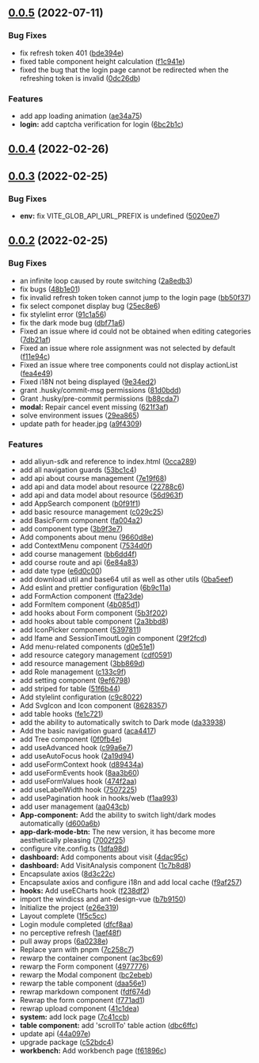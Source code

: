 ## [0.0.5](https://github.com/lhj-web/edu-cms/compare/v0.0.4...v0.0.5) (2022-07-11)


### Bug Fixes

* fix refresh token 401 ([bde394e](https://github.com/lhj-web/edu-cms/commit/bde394e5fde41a4202e82ac4a4bfaa37087e068e))
* fixed table component height calculation ([f1c941e](https://github.com/lhj-web/edu-cms/commit/f1c941e78dcb4876acd014bfa7ef8a97f0e25f56))
* fixed the bug that the login page cannot be redirected when the refreshing token is invalid ([0dc26db](https://github.com/lhj-web/edu-cms/commit/0dc26db620ecdf19c4e47e09376442c0247e4be4))


### Features

* add app loading animation ([ae34a75](https://github.com/lhj-web/edu-cms/commit/ae34a7598a4efda1ba8dd147e35112f9aab90141))
* **login:** add captcha verification for login ([6bc2b1c](https://github.com/lhj-web/edu-cms/commit/6bc2b1c123b4dba8fca5aaf798edcecfc46d3d69))



## [0.0.4](https://github.com/lhj-web/edu-cms/compare/v0.0.3...v0.0.4) (2022-02-26)



## [0.0.3](https://github.com/lhj-web/edu-cms/compare/v0.0.2...v0.0.3) (2022-02-25)


### Bug Fixes

* **env:** fix VITE_GLOB_API_URL_PREFIX is undefined ([5020ee7](https://github.com/lhj-web/edu-cms/commit/5020ee7a848d1352b6645197864dd69ddd145ed6))



## [0.0.2](https://github.com/lhj-web/edu-cms/compare/v0.0.1...v0.0.2) (2022-02-25)


### Bug Fixes

* an infinite loop caused by route switching ([2a8edb3](https://github.com/lhj-web/edu-cms/commit/2a8edb3d042d8e316c8a5eef7afc73816c79e08f))
* fix bugs ([48b1e01](https://github.com/lhj-web/edu-cms/commit/48b1e015235ca46d06b3771afbc3c3e4fc50bdda))
* fix invalid refresh token token cannot jump to the login page ([bb50f37](https://github.com/lhj-web/edu-cms/commit/bb50f373c30aac22fe44b74b92bb2a06eaed0941))
* fix select componet display bug ([25ec8e6](https://github.com/lhj-web/edu-cms/commit/25ec8e63f93d96b2d19f6e982154aa419beac388))
* fix stylelint error ([91c1a56](https://github.com/lhj-web/edu-cms/commit/91c1a56657fe8eb0001592f62fed9eb8e97967c2))
* fix the dark mode bug ([dbf71a6](https://github.com/lhj-web/edu-cms/commit/dbf71a619a2a5e76fe4d7027e4f712e3ccc8c71b))
* Fixed an issue where id could not be obtained when editing categories ([7db21af](https://github.com/lhj-web/edu-cms/commit/7db21afbd5a26e966667ce91bc5cba791033056b))
* Fixed an issue where role assignment was not selected by default ([f11e94c](https://github.com/lhj-web/edu-cms/commit/f11e94c9c8ec5bdfc691401ddfb238536c5df89b))
* Fixed an issue where tree components could not display actionList ([fea4e49](https://github.com/lhj-web/edu-cms/commit/fea4e49c205ed8e04ea3d16e6fe84fec07d0c2b5))
* Fixed i18N not being displayed ([9e34ed2](https://github.com/lhj-web/edu-cms/commit/9e34ed277efd8992c1a82f3f71354bd6b9b2c007))
* grant .husky/commit-msg permissions ([81d0bdd](https://github.com/lhj-web/edu-cms/commit/81d0bdd49bca28ddd3a00352d41ecc46c8630cde))
* Grant .husky/pre-commit permissions ([b88cda7](https://github.com/lhj-web/edu-cms/commit/b88cda7895ebbbce40f20a513311d7d8a1c23b5c))
* **modal:** Repair cancel event missing ([621f3af](https://github.com/lhj-web/edu-cms/commit/621f3af336e5591c49fce61378be45b502e8bf03))
* solve environment issues ([29ea865](https://github.com/lhj-web/edu-cms/commit/29ea865bc1ba712ca5e88f134aed5d3a45cfebf6))
* update path for header.jpg ([a9f4309](https://github.com/lhj-web/edu-cms/commit/a9f4309e6f9be8d8a7a46eb80f78f8f9627b6dac))


### Features

* add aliyun-sdk and reference to index.html ([0cca289](https://github.com/lhj-web/edu-cms/commit/0cca289237ffe1bd2fa16d51d1c178b7b72524ca))
* add all navigation guards ([53bc1c4](https://github.com/lhj-web/edu-cms/commit/53bc1c4b00cfb7536d253cca448f5547a5690e43))
* add api about course management ([7e19f68](https://github.com/lhj-web/edu-cms/commit/7e19f687cee4661d316d79d7bb19cd856e2bad27))
* add api and data model about resource ([22788c6](https://github.com/lhj-web/edu-cms/commit/22788c68a320ed5567aa2c6c380b905ddd3454b8))
* add api and data model about resource ([56d963f](https://github.com/lhj-web/edu-cms/commit/56d963f52ad5593a137794935672dc664f7ca846))
* add AppSearch component ([b0f91f1](https://github.com/lhj-web/edu-cms/commit/b0f91f1fa8ee9d1c6190fe4efe07c6b9c1f34419))
* add basic resource management ([c029c25](https://github.com/lhj-web/edu-cms/commit/c029c25ac116425f8fa03642bde561bd1156751b))
* add BasicForm component ([fa004a2](https://github.com/lhj-web/edu-cms/commit/fa004a2702c14170a5ecf289c61efc35f19b68ae))
* add component type ([3b9f3e7](https://github.com/lhj-web/edu-cms/commit/3b9f3e72cf06bd5329e24d275f58842227691344))
* Add components about menu ([9660d8e](https://github.com/lhj-web/edu-cms/commit/9660d8e25a93a71eaea2922094b47a6a8ca47b8a))
* add ContextMenu component ([7534d0f](https://github.com/lhj-web/edu-cms/commit/7534d0f389c160ccc867fcd281056ae4d3c0d6ec))
* add course management ([bb6dd4f](https://github.com/lhj-web/edu-cms/commit/bb6dd4ff2eb4dcb37e2f44bbf12bdae939f1bcfc))
* add course route and api ([6e84a83](https://github.com/lhj-web/edu-cms/commit/6e84a832cdd20883ff3a3b8b8d0438e2cf0e6aaf))
* add date type ([e6d0c00](https://github.com/lhj-web/edu-cms/commit/e6d0c002d078b8374d26b9b3ab28eb27a12b3284))
* add download util and base64 util as well as other utils ([0ba5eef](https://github.com/lhj-web/edu-cms/commit/0ba5eef49c1a97f679b3315e3e4f3ef6a2329bbc))
* Add eslint and prettier configuration ([6b9c11a](https://github.com/lhj-web/edu-cms/commit/6b9c11a4c106f53bad475ae0eaddf3a0b0406b73))
* add FormAction component ([ffa23de](https://github.com/lhj-web/edu-cms/commit/ffa23de84678ae6cff1dc16100f9a8cafc8ac175))
* add FormItem component ([4b085d1](https://github.com/lhj-web/edu-cms/commit/4b085d197a95c52bfbf59398caeac317ac5dbec5))
* add hooks about Form component ([5b3f202](https://github.com/lhj-web/edu-cms/commit/5b3f202316368edf93dc2a86d3dd1a2c798cc07f))
* add hooks about table component ([2a3bbd8](https://github.com/lhj-web/edu-cms/commit/2a3bbd8d09524606a741b019ae213c0ef0805e95))
* add IconPicker component ([5397811](https://github.com/lhj-web/edu-cms/commit/5397811a770f790f19dd36c49352b52b84305520))
* add Ifame and SessionTimoutLogin component ([29f2fcd](https://github.com/lhj-web/edu-cms/commit/29f2fcd8bb7f6b4b879933ea276bc8f4689990c3))
* Add menu-related components ([d0e51e1](https://github.com/lhj-web/edu-cms/commit/d0e51e1bd7330f8b827a8c03cc94d449cacb4c35))
* add resource category management ([cdf0591](https://github.com/lhj-web/edu-cms/commit/cdf0591ee939ed5da40143dd3581ef3c594ed6bc))
* add resource management ([3bb869d](https://github.com/lhj-web/edu-cms/commit/3bb869d3eb68a4a7bc4946c4cea4df47451d0ed6))
* add Role management ([c133c9f](https://github.com/lhj-web/edu-cms/commit/c133c9fdd784e7955d80c01bb25fc4bffee639cc))
* add setting component ([9ef6798](https://github.com/lhj-web/edu-cms/commit/9ef6798efc9a5f970709a614bc130b739b80ce00))
* add striped for table ([51f6b44](https://github.com/lhj-web/edu-cms/commit/51f6b4439a4b8994d77bb206679a548b036a295d))
* Add stylelint configuration ([c9c8022](https://github.com/lhj-web/edu-cms/commit/c9c80229171d816a5fbf66b6bb1d520c8c405ba9))
* Add SvgIcon and Icon component ([8628357](https://github.com/lhj-web/edu-cms/commit/8628357ba33fd014c468144eb3e63b3711e9e93f))
* add table hooks ([fe1c721](https://github.com/lhj-web/edu-cms/commit/fe1c72196f291df038505d427c88ce11f45f55fc))
* add the ability to automatically switch to Dark mode ([da33938](https://github.com/lhj-web/edu-cms/commit/da33938d51605aea10cb638a1a4107e7b395c3a4))
* Add the basic navigation guard ([aca4417](https://github.com/lhj-web/edu-cms/commit/aca44179bfe4fb70d5402894d9b3151ff135c920))
* add Tree component ([0f0fb4e](https://github.com/lhj-web/edu-cms/commit/0f0fb4ef37c21ec00bee917a2282b89a60b4ae99))
* add useAdvanced hook ([c99a6e7](https://github.com/lhj-web/edu-cms/commit/c99a6e72620b9a0c736b4a8969aac4ba882e5e45))
* add useAutoFocus hook ([2a19d94](https://github.com/lhj-web/edu-cms/commit/2a19d94ef34e0dbe184da6b1e86c41c9eff856bf))
* add useFormContext hook ([d89434a](https://github.com/lhj-web/edu-cms/commit/d89434a993cbd25b4ae4641a3f7c8aac54d1cf55))
* add useFormEvents hook ([8aa3b60](https://github.com/lhj-web/edu-cms/commit/8aa3b606d2182d9796ae8c9f284c47e5fa9fb7cf))
* add useFormValues hook ([474f2aa](https://github.com/lhj-web/edu-cms/commit/474f2aa1c968333b9c97b36ca604369ba4c6f53f))
* add useLabelWidth hook ([7507225](https://github.com/lhj-web/edu-cms/commit/75072252c9e980d0d1355ad048c05d3cf35d1912))
* add usePagination hook in hooks/web ([f1aa993](https://github.com/lhj-web/edu-cms/commit/f1aa9930f64cf51aae8cd48a99b63855cc79bfe1))
* add user management ([aa043cb](https://github.com/lhj-web/edu-cms/commit/aa043cbe6c579efc9d3e8c6a2d3d0f84b06154be))
* **App-component:** Add the ability to switch light/dark modes automatically ([d600a6b](https://github.com/lhj-web/edu-cms/commit/d600a6b85192db6518abb49ba8adb71655d5548b))
* **app-dark-mode-btn:** The new version, it has become more aesthetically pleasing ([7002f25](https://github.com/lhj-web/edu-cms/commit/7002f25d7d4dfbafe9c4cfd858190cee9d554b98))
* configure vite.config.ts ([1dfa98d](https://github.com/lhj-web/edu-cms/commit/1dfa98d5db1d8d6b5a6f5fde0048b1095b4566e0))
* **dashboard:** Add components about visit ([4dac95c](https://github.com/lhj-web/edu-cms/commit/4dac95caa47566653f62e67356bbcc45bb0b9a4d))
* **dashboard:** Add VisitAnalysis component ([1c7b8d8](https://github.com/lhj-web/edu-cms/commit/1c7b8d89ab5fe739c625549ee60e7bfdb5163ffb))
* Encapsulate axios ([8d3c22c](https://github.com/lhj-web/edu-cms/commit/8d3c22cb36b0c0d41df451fdbc96d8382507336e))
* Encapsulate axios and configure i18n and add local cache ([f9af257](https://github.com/lhj-web/edu-cms/commit/f9af257ca2f985cd435ceebe359da7dd094e2048))
* **hooks:** Add useECharts hook ([f238df2](https://github.com/lhj-web/edu-cms/commit/f238df291eaa6479e7f3377d2c3f739519715208))
* import the windicss and ant-design-vue ([b7b9150](https://github.com/lhj-web/edu-cms/commit/b7b915049b6de1c899dd6129615c57bfcae3e9eb))
* Initialize the project ([e26e319](https://github.com/lhj-web/edu-cms/commit/e26e319d1c6ea82111b4646f00446ef04921ee7e))
* Layout complete ([1f5c5cc](https://github.com/lhj-web/edu-cms/commit/1f5c5ccb8ec8ab3f6089c3c0905948a874ce471e))
* Login module completed ([dfcf8aa](https://github.com/lhj-web/edu-cms/commit/dfcf8aad3f3f37213deab3fbba8d8aa1b5659e22))
* no perceptive refresh ([1aef48f](https://github.com/lhj-web/edu-cms/commit/1aef48f4076a1e9dd3a17553a6a0dc0119c9189b))
* pull away props ([6a0238e](https://github.com/lhj-web/edu-cms/commit/6a0238edff08b5744a78c32acf6906eca427dfcd))
* Replace yarn with pnpm ([7c258c7](https://github.com/lhj-web/edu-cms/commit/7c258c761b49c5b73347feed89bef5c4273db734))
* rewarp the container component ([ac3bc69](https://github.com/lhj-web/edu-cms/commit/ac3bc69150de867f5799ffccaf9a79175b38ef84))
* rewarp the Form component ([4977776](https://github.com/lhj-web/edu-cms/commit/497777670281cc93a81584b19cf39eb6efec4fb9))
* rewarp the Modal component ([bc2ebeb](https://github.com/lhj-web/edu-cms/commit/bc2ebeb27ca68edabead0c3918150a4f1d4aab0d))
* rewarp the table component ([daa56e1](https://github.com/lhj-web/edu-cms/commit/daa56e17075bfb8b932d027f21dc61943c01aa21))
* rewrap markdown component ([fdf674d](https://github.com/lhj-web/edu-cms/commit/fdf674d55ffea7666e2f47a881a8adee6424db7b))
* Rewrap the form component ([f771ad1](https://github.com/lhj-web/edu-cms/commit/f771ad1bb19c9d8713191748f98581ad4528c2d0))
* rewrap upload component ([41c1dea](https://github.com/lhj-web/edu-cms/commit/41c1deacbbacb5b6c9a964c030f7b4a5ae09f5ae))
* **system:** add lock page ([7c41ccb](https://github.com/lhj-web/edu-cms/commit/7c41ccbb73624dd03453acb4428ad1d624022059))
* **table component:** add 'scrollTo' table action ([dbc6ffc](https://github.com/lhj-web/edu-cms/commit/dbc6ffcae0df820efaa74390399020e54ef8f142))
* update api ([44a097e](https://github.com/lhj-web/edu-cms/commit/44a097e449135784dc56416c294daf1dc57e7e30))
* upgrade package ([c52bdc4](https://github.com/lhj-web/edu-cms/commit/c52bdc407a4d2453835a34883fe717e083e4fd51))
* **workbench:** Add workbench page ([f61896c](https://github.com/lhj-web/edu-cms/commit/f61896ccf4f4634bdadd28f202e423cd6f9babd7))



